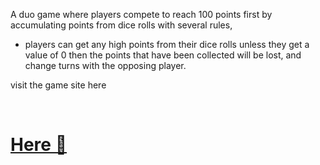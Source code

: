 <p>A duo game where players compete to reach 100 points first by accumulating points from dice rolls with several rules,</p> 
<ul>
  <li>players can get any high points from their dice rolls unless they get a value of 0 then the points that have been collected will be lost, and change turns with the opposing player.</li>
</ul>


<p>visit the game site here</p>
<br/>
<h1><a href="https://ekiiman123.github.io/pigGame/">Here 🚀</a></h1>
